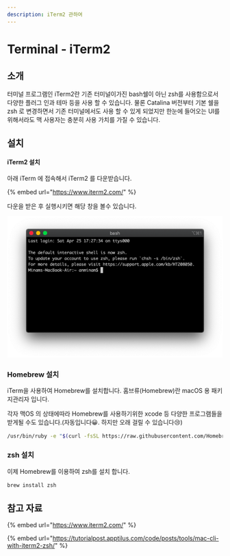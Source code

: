```yaml
---
description: iTerm2 관하여
---
```


# Terminal - iTerm2

## 소개

 터미널 프로그램인 iTerm2란 기존 터미널이가진 bash쉘이 아닌 zsh를 사용함으로서 다양한 플러그 인과 테마 등을 사용 할 수 있습니다. 물론 Catalina 버전부터 기본 쉘을 zsh 로 변경하면서 기존 터미널에서도 사용 할 수 있게 되었지만 한눈에 들어오는 UI를 위해서라도 맥 사용자는 충분히 사용 가치를 가질 수 있습니다.

## 설치

#### iTerm2 설치 <a id="iterm2-&#xC124;&#xCE58;"></a>

 아래 iTerm 에 접속해서 iTerm2 를 다운받습니다.

{% embed url="https://www.iterm2.com/" %}

 다운을 받은 후 실행시키면 해당 창을 볼수 있습니다.

![&#xCD5C;&#xCD08;&#xC2E4;&#xD589;](../.gitbook/assets/iterm-first-start.png)





### Homebrew 설치

iTerm을 사용하여 Homebrew를 설치합니다. 홈브류\(Homebrew\)란 macOS 용 패키지관리자 입니다. 

 각자 맥OS 의 상태에따라 Homebrew를 사용하기위한 xcode 등 다양한 프로그램들을 받게될 수도 있습니다.\(자동입니다😀. 하지만 오래 걸릴 수 있습니다😢\)

```bash
/usr/bin/ruby -e "$(curl -fsSL https://raw.githubusercontent.com/Homebrew/install/master/install)"
```

### 

### zsh 설치

 이제 Homebrew를 이용하여 zsh를 설치 합니다.

```bash
brew install zsh

```

## 참고 자료

{% embed url="https://www.iterm2.com/" %}

{% embed url="https://tutorialpost.apptilus.com/code/posts/tools/mac-cli-with-iterm2-zsh/" %}

